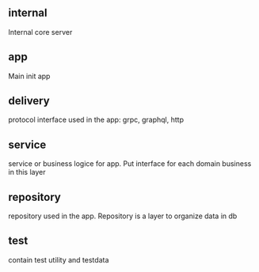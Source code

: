 ## internal

Internal core server

## app

Main init app

## delivery

protocol interface used in the app: grpc, graphql, http

## service

service or business logice for app. Put interface for each domain business in this layer

## repository

repository used in the app. Repository is a layer to organize data in db

## test

contain test utility and testdata
